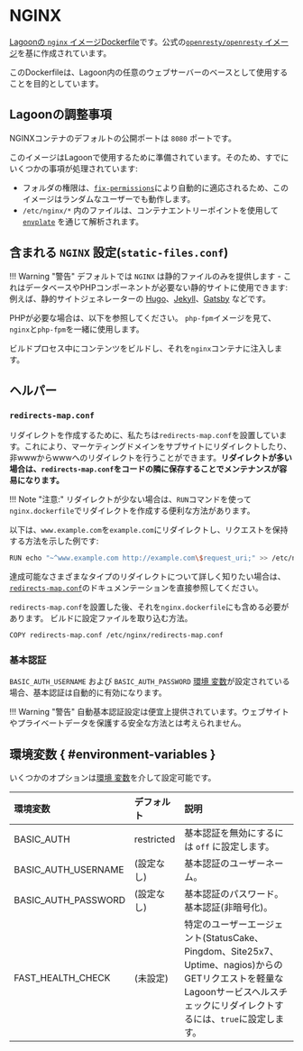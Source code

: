 # NGINX

[Lagoonの `nginx` イメージDockerfile](https://github.com/uselagoon/lagoon-images/blob/main/images/nginx/Dockerfile)です。公式の[`openresty/openresty` イメージ](https://hub.docker.com/r/openresty/openresty/)を基に作成されています。

このDockerfileは、Lagoon内の任意のウェブサーバーのベースとして使用することを目的としています。

## Lagoonの調整事項

NGINXコンテナのデフォルトの公開ポートは `8080` ポートです。

このイメージはLagoonで使用するために準備されています。そのため、すでにいくつかの事項が処理されています:

* フォルダの権限は、[`fix-permissions`](https://github.com/uselagoon/lagoon-images/blob/main/images/commons/fix-permissions)により自動的に適応されるため、このイメージはランダムなユーザーでも動作します。
* `/etc/nginx/*` 内のファイルは、コンテナエントリーポイントを使用して [`envplate`](https://github.com/kreuzwerker/envplate) を通じて解析されます。

## 含まれる `NGINX` 設定(`static-files.conf`)

!!! Warning "警告"
    デフォルトでは `NGINX` は静的ファイルのみを提供します - これはデータベースやPHPコンポーネントが必要ない静的サイトに使用できます:例えば、静的サイトジェネレーターの [Hugo](https://gohugo.io/)、[Jekyll](https://jekyllrb.com/)、[Gatsby](https://www.gatsbyjs.org/) などです。

PHPが必要な場合は、以下を参照してください。 `php-fpm`イメージを見て、`nginx`と`php-fpm`を一緒に使用します。

ビルドプロセス中にコンテンツをビルドし、それを`nginx`コンテナに注入します。

## ヘルパー

### `redirects-map.conf`

リダイレクトを作成するために、私たちは`redirects-map.conf`を設置しています。これにより、マーケティングドメインをサブサイトにリダイレクトしたり、非wwwからwwwへのリダイレクトを行うことができます。**リダイレクトが多い場合は、`redirects-map.conf`をコードの隣に保存することでメンテナンスが容易になります。**

!!! Note "注意:"
    リダイレクトが少ない場合は、`RUN`コマンドを使って`nginx.dockerfile`でリダイレクトを作成する便利な方法があります。

以下は、`www.example.com`を`example.com`にリダイレクトし、リクエストを保持する方法を示した例です:

```bash title="Redirect"
RUN echo "~^www.example.com http://example.com\$request_uri;" >> /etc/nginx/redirects-map.conf
```

達成可能なさまざまなタイプのリダイレクトについて詳しく知りたい場合は、[`redirects-map.conf`](https://github.com/uselagoon/lagoon-images/blob/main/images/nginx/redirects-map.conf)のドキュメンテーションを直接参照してください。

`redirects-map.conf`を設置した後、それを`nginx.dockerfile`にも含める必要があります。 ビルドに設定ファイルを取り込む方法。

```bash title="nginx.dockerfile"
COPY redirects-map.conf /etc/nginx/redirects-map.conf
```

### 基本認証

`BASIC_AUTH_USERNAME`
および `BASIC_AUTH_PASSWORD` [環境
変数](../concepts-advanced/environment-variables.md)が設定されている場合、基本認証は自動的に有効になります。

!!! Warning "警告"
    自動基本認証設定は便宜上提供されています。ウェブサイトやプライベートデータを保護する安全な方法とは考えられません。

## 環境変数 { #environment-variables }

いくつかのオプションは[環境
変数](../concepts-advanced/environment-variables.md)を介して設定可能です。

| 環境変数 | デフォルト    | 説明 |
| :------------------- | :--------- | :--- |
| BASIC_AUTH           | restricted | 基本認証を無効にするには `off` に設定します。                                                                                                                  |
| BASIC_AUTH_USERNAME  | (設定なし)  | 基本認証のユーザーネーム。                                                                                                                             |
| BASIC_AUTH_PASSWORD  | (設定なし)  | 基本認証のパスワード。 基本認証(非暗号化)。                                                                                                               |
| FAST_HEALTH_CHECK    | (未設定)  | 特定のユーザーエージェント(StatusCake、Pingdom、Site25x7、Uptime、nagios)からのGETリクエストを軽量なLagoonサービスヘルスチェックにリダイレクトするには、`true`に設定します。 |
